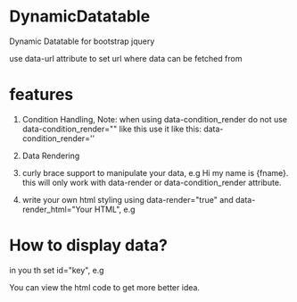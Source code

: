 # DynamicDatatable
Dynamic Datatable for bootstrap jquery

use data-url attribute to set url where data can be fetched from

# features
1) Condition Handling,
   Note: when using data-condition_render do not use data-condition_render="" like this use it like this: data-condition_render=''
   
2) Data Rendering
3) curly brace support to manipulate your data, e.g Hi my name is {fname}. this will only work with data-render or data-condition_render attribute.
4) write your own html styling using data-render="true" and data-render_html="Your HTML", e.g <th data-render="true" data-render_html="Hi, my email is {email}"></th>

# How to display data?
in you th set id="key", e.g <th id="fname"></th>

You can view the html code to get more better idea.
